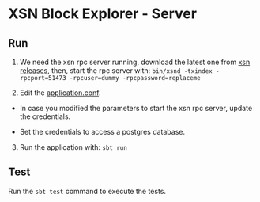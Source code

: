 # XSN Block Explorer - Server

## Run
1. We need the xsn rpc server running, download the latest one from [xsn releases](https://github.com/X9Developers/XSN/releases), then, start the rpc server with: `bin/xsnd -txindex -rpcport=51473 -rpcuser=dummy -rpcpassword=replaceme`

2. Edit the [application.conf](server/conf/application.conf).

* In case you modified the parameters to start the xsn rpc server, update the credentials.

* Set the credentials to access a postgres database.

3. Run the application with: `sbt run`

## Test
Run the `sbt test` command to execute the tests.
